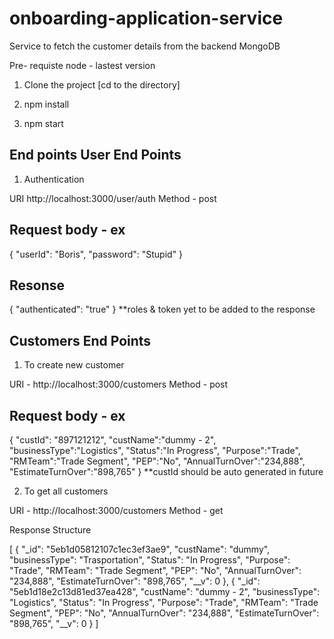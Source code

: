 # onboarding-application-service
Service to fetch the customer details from the backend MongoDB

Pre- requiste
node - lastest version

1. Clone the project [cd to the directory]

2. npm install

3. npm start

End points
User End Points
---------------

1. Authentication

URI http://localhost:3000/user/auth
Method - post
 
Request body - ex
-------------
{
        "userId": "Boris",
        "password": "Stupid"
}

Resonse
-------
{
    "authenticated": "true"
}
**roles & token yet to be added to the response

Customers End Points
--------------------
1. To create new customer

URI - http://localhost:3000/customers
Method - post

Request body - ex
-------------

{
	"custId": "897121212",
	"custName":"dummy - 2",
	"businessType":"Logistics",
	"Status":"In Progress",
	"Purpose":"Trade",
	"RMTeam":"Trade Segment",
	"PEP":"No",
	"AnnualTurnOver":"234,888",
	"EstimateTurnOver":"898,765"
}
**custId should be auto generated in future

2. To get all customers

URI - http://localhost:3000/customers
Method - get

Response Structure

[
    {
        "_id": "5eb1d05812107c1ec3ef3ae9",
        "custName": "dummy",
        "businessType": "Trasportation",
        "Status": "In Progress",
        "Purpose": "Trade",
        "RMTeam": "Trade Segment",
        "PEP": "No",
        "AnnualTurnOver": "234,888",
        "EstimateTurnOver": "898,765",
        "__v": 0
    },
    {
        "_id": "5eb1d18e2c13d81ed37ea428",
        "custName": "dummy - 2",
        "businessType": "Logistics",
        "Status": "In Progress",
        "Purpose": "Trade",
        "RMTeam": "Trade Segment",
        "PEP": "No",
        "AnnualTurnOver": "234,888",
        "EstimateTurnOver": "898,765",
        "__v": 0
    }
 ]
